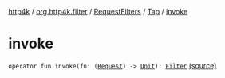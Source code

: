 [http4k](../../../index.md) / [org.http4k.filter](../../index.md) / [RequestFilters](../index.md) / [Tap](index.md) / [invoke](./invoke.md)

# invoke

`operator fun invoke(fn: (`[`Request`](../../../org.http4k.core/-request/index.md)`) -> `[`Unit`](https://kotlinlang.org/api/latest/jvm/stdlib/kotlin/-unit/index.html)`): `[`Filter`](../../../org.http4k.core/-filter/index.md) [(source)](https://github.com/http4k/http4k/blob/master/http4k-core/src/main/kotlin/org/http4k/filter/RequestFilters.kt#L16)